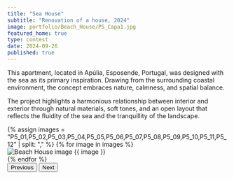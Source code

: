 ```yaml
---
title: "Sea House"
subtitle: "Renovation of a house, 2024"
image: portfolio/Beach_House/P5_Capa1.jpg
featured_home: true
type: contest
date: 2024-09-26
published: true
---
```


<!-- Project Text -->
<div class="my-5">
  <p>
    This apartment, located in <span class="fw-bold">Apúlia, Esposende, Portugal</span>, was designed with the sea as its primary inspiration. Drawing from the surrounding coastal environment, the concept embraces nature, calmness, and spatial balance.
  </p>
  <p>
    The project highlights a harmonious relationship between interior and exterior through natural materials, soft tones, and an open layout that reflects the fluidity of the sea and the tranquillity of the landscape.
  </p>
</div>


<!-- Portfolio Carousel -->
<div id="portfolioCarousel" class="carousel slide my-5" data-bs-ride="carousel">
  <div class="carousel-inner">
    {% assign images = "P5_01,P5_02,P5_03,P5_04,P5_05,P5_06,P5_07,P5_08,P5_09,P5_10,P5_11,P5_12" | split: "," %}
    {% for image in images %}
    <div class="carousel-item {% if forloop.first %}active{% endif %}">
      <img src="{{ '/assets/images/portfolio/Beach_House/' | append: image | append: '.jpg' | relative_url }}"
           class="d-block w-100 img-fluid"
           alt="Beach House image {{ image }}"
           loading="lazy">
    </div>
    {% endfor %}
  </div>

  <!-- Carousel controls -->
  <button class="carousel-control-prev" type="button" data-bs-target="#portfolioCarousel" data-bs-slide="prev">
    <span class="carousel-control-prev-icon custom-arrow" aria-hidden="true"></span>
    <span class="visually-hidden">Previous</span>
  </button>
  <button class="carousel-control-next" type="button" data-bs-target="#portfolioCarousel" data-bs-slide="next">
    <span class="carousel-control-next-icon custom-arrow" aria-hidden="true"></span>
    <span class="visually-hidden">Next</span>
  </button>
</div>

